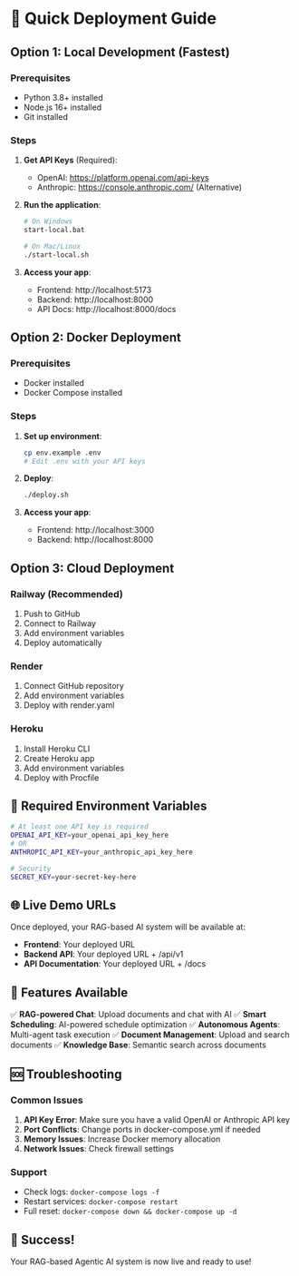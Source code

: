 # 🚀 Quick Deployment Guide

## Option 1: Local Development (Fastest)

### Prerequisites
- Python 3.8+ installed
- Node.js 16+ installed
- Git installed

### Steps
1. **Get API Keys** (Required):
   - OpenAI: https://platform.openai.com/api-keys
   - Anthropic: https://console.anthropic.com/ (Alternative)

2. **Run the application**:
   ```bash
   # On Windows
   start-local.bat
   
   # On Mac/Linux
   ./start-local.sh
   ```

3. **Access your app**:
   - Frontend: http://localhost:5173
   - Backend: http://localhost:8000
   - API Docs: http://localhost:8000/docs

## Option 2: Docker Deployment

### Prerequisites
- Docker installed
- Docker Compose installed

### Steps
1. **Set up environment**:
   ```bash
   cp env.example .env
   # Edit .env with your API keys
   ```

2. **Deploy**:
   ```bash
   ./deploy.sh
   ```

3. **Access your app**:
   - Frontend: http://localhost:3000
   - Backend: http://localhost:8000

## Option 3: Cloud Deployment

### Railway (Recommended)
1. Push to GitHub
2. Connect to Railway
3. Add environment variables
4. Deploy automatically

### Render
1. Connect GitHub repository
2. Add environment variables
3. Deploy with render.yaml

### Heroku
1. Install Heroku CLI
2. Create Heroku app
3. Add environment variables
4. Deploy with Procfile

## 🔑 Required Environment Variables

```bash
# At least one API key is required
OPENAI_API_KEY=your_openai_api_key_here
# OR
ANTHROPIC_API_KEY=your_anthropic_api_key_here

# Security
SECRET_KEY=your-secret-key-here
```

## 🌐 Live Demo URLs

Once deployed, your RAG-based AI system will be available at:
- **Frontend**: Your deployed URL
- **Backend API**: Your deployed URL + /api/v1
- **API Documentation**: Your deployed URL + /docs

## 🎯 Features Available

✅ **RAG-powered Chat**: Upload documents and chat with AI
✅ **Smart Scheduling**: AI-powered schedule optimization
✅ **Autonomous Agents**: Multi-agent task execution
✅ **Document Management**: Upload and search documents
✅ **Knowledge Base**: Semantic search across documents

## 🆘 Troubleshooting

### Common Issues
1. **API Key Error**: Make sure you have a valid OpenAI or Anthropic API key
2. **Port Conflicts**: Change ports in docker-compose.yml if needed
3. **Memory Issues**: Increase Docker memory allocation
4. **Network Issues**: Check firewall settings

### Support
- Check logs: `docker-compose logs -f`
- Restart services: `docker-compose restart`
- Full reset: `docker-compose down && docker-compose up -d`

## 🎉 Success!

Your RAG-based Agentic AI system is now live and ready to use!







